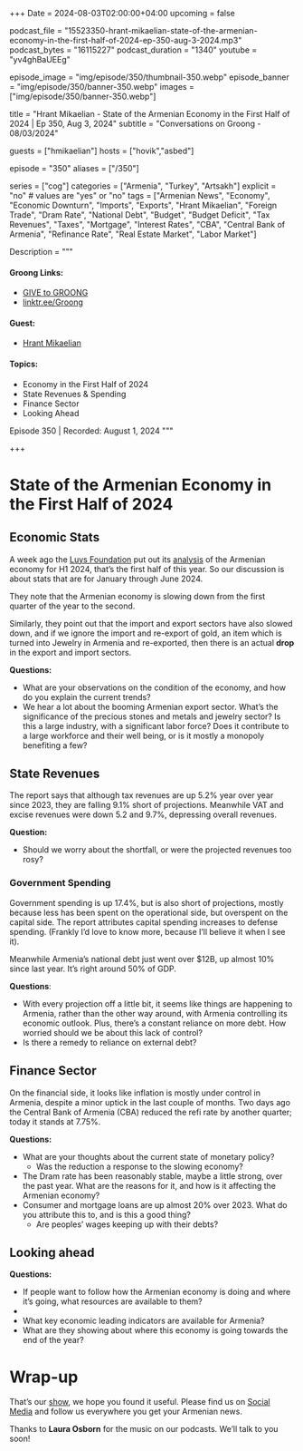 +++
Date = 2024-08-03T02:00:00+04:00
upcoming = false

podcast_file = "15523350-hrant-mikaelian-state-of-the-armenian-economy-in-the-first-half-of-2024-ep-350-aug-3-2024.mp3"
podcast_bytes = "16115227"
podcast_duration = "1340"
youtube = "yv4ghBaUEEg"

episode_image = "img/episode/350/thumbnail-350.webp"
episode_banner = "img/episode/350/banner-350.webp"
images = ["img/episode/350/banner-350.webp"]

title = "Hrant Mikaelian - State of the Armenian Economy in the First Half of 2024 | Ep 350, Aug 3, 2024"
subtitle = "Conversations on Groong - 08/03/2024"

guests = ["hmikaelian"]
hosts = ["hovik","asbed"]

episode = "350"
aliases = ["/350"]

series = ["cog"]
categories = ["Armenia", "Turkey", "Artsakh"]
explicit = "no" # values are "yes" or "no"
tags = ["Armenian News", "Economy", "Economic Downturn", "Imports", "Exports", "Hrant Mikaelian", "Foreign Trade", "Dram Rate", "National Debt", "Budget", "Budget Deficit", "Tax Revenues", "Taxes", "Mortgage", "Interest Rates", "CBA", "Central Bank of Armenia", "Refinance Rate", "Real Estate Market", "Labor Market"]

Description = """

#### Groong Links:
* [GIVE to GROONG](https://podcasts.groong.org/donate)
* [linktr.ee/Groong](https://linktr.ee/groong)

#### Guest:
* [Hrant Mikaelian](/guest/hmikaelian)

#### Topics:
* Economy in the First Half of 2024
* State Revenues & Spending
* Finance Sector
* Looking Ahead


Episode 350 | Recorded: August 1, 2024
"""

+++

# State of the Armenian Economy in the First Half of 2024

## Economic Stats

A week ago the [Luys Foundation](https://luys.am/) put out its [analysis](https://www.luys.am/img/artpic/small/bcfdc54eed53b47732c504-%D5%8F%D4%B1%D5%91-1-6_2024.pdf) of the Armenian economy for H1 2024, that’s the first half of this year. So our discussion is about stats that are for January through June 2024.

They note that the Armenian economy is slowing down from the first quarter of the year to the second.

Similarly, they point out that the import and export sectors have also slowed down, and if we ignore the import and re-export of gold, an item which is turned into Jewelry in Armenia and re-exported, then there is an actual **drop** in the export and import sectors.

**Questions:**
* What are your observations on the condition of the economy, and how do you explain the current trends?
* We hear a lot about the booming Armenian export sector. What’s the significance of the precious stones and metals and jewelry sector? Is this a large industry, with a significant labor force? Does it contribute to a large workforce and their well being, or is it mostly a monopoly benefiting a few?


## State Revenues

The report says that although tax revenues are up 5.2% year over year since 2023, they are falling 9.1% short of projections. Meanwhile VAT and excise revenues were down 5.2 and 9.7%, depressing overall revenues.

**Question:**
* Should we worry about the shortfall, or were the projected revenues too rosy?


### Government Spending

Government spending is up 17.4%, but is also short of projections, mostly because less has been spent on the operational side, but overspent on the capital side. The report attributes capital spending increases to defense spending. (Frankly I’d love to know more, because I’ll believe it when I see it).

Meanwhile Armenia’s national debt just went over $12B, up almost 10% since last year. It’s right around 50% of GDP.

**Questions**:
* With every projection off a little bit, it seems like things are happening to Armenia, rather than the other way around, with Armenia controlling its economic outlook. Plus, there’s a constant reliance on more debt. How worried should we be about this lack of control?
* Is there a remedy to reliance on external debt?


## Finance Sector

On the financial side, it looks like inflation is mostly under control in Armenia, despite a minor uptick in the last couple of months. Two days ago the Central Bank of Armenia (CBA) reduced the refi rate by another quarter; today it stands at 7.75%.

**Questions:**
* What are your thoughts about the current state of monetary policy?
    * Was the reduction a response to the slowing economy?
* The Dram rate has been reasonably stable, maybe a little strong, over the past year. What are the reasons for it, and how is it affecting the Armenian economy?
* Consumer and mortgage loans are up almost 20% over 2023. What do you attribute this to, and is this a good thing?
    * Are peoples’ wages keeping up with their debts?


## Looking ahead

**Questions:**
* If people want to follow how the Armenian economy is doing and where it’s going, what resources are available to them?
* 
* What key economic leading indicators are available for Armenia?
* What are they showing about where this economy is going towards the end of the year?


# Wrap-up

That’s our [show](https://podcasts.groong.org/), we hope you found it useful. Please find us on [Social Media](https://lintr.ee/groong) and follow us everywhere you get your Armenian news.

Thanks to **Laura Osborn** for the music on our podcasts. We’ll talk to you soon!
